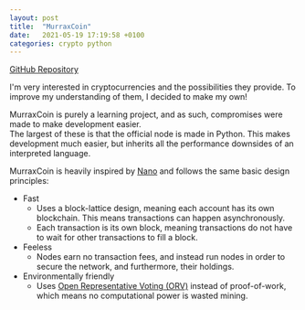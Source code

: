 ```yaml
---
layout: post
title:  "MurraxCoin"
date:   2021-05-19 17:19:58 +0100
categories: crypto python
---
```

[GitHub Repository](https://github.com/MurrayGroves/MurraxCoin)

<!-- excerpt-start -->
I'm very interested in cryptocurrencies and the possibilities they provide. 
To improve my understanding of them, I decided to make my own!
<!-- excerpt-end -->

MurraxCoin is purely a learning project, and as such, compromises were made to make development easier.  
The largest of these is that the official node is made in Python. This makes development much easier,
but inherits all the performance downsides of an interpreted language.

MurraxCoin is heavily inspired by [Nano](https://nano.org) and follows the same basic design principles:
- Fast
  - Uses a block-lattice design, meaning each account has its own blockchain. This means transactions can happen asynchronously.
  - Each transaction is its own block, meaning transactions do not have to wait for other transactions to fill a block.
- Feeless
  - Nodes earn no transaction fees, and instead run nodes in order to secure the network, and furthermore, their holdings.
- Environmentally friendly
  - Uses [Open Representative Voting (ORV)](https://docs.nano.org/glossary/#open-representative-voting-orv) instead of proof-of-work, which means no computational power is wasted mining.
